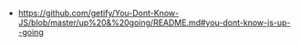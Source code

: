 - https://github.com/getify/You-Dont-Know-JS/blob/master/up%20&%20going/README.md#you-dont-know-js-up--going